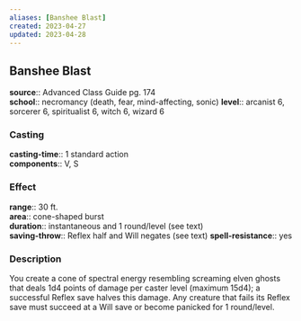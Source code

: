 ```yaml
---
aliases: [Banshee Blast]
created: 2023-04-27
updated: 2023-04-28
---
```


## Banshee Blast

**source**:: Advanced Class Guide pg. 174  
**school**:: necromancy (death, fear, mind-affecting, sonic)
**level**:: arcanist 6, sorcerer 6, spiritualist 6, witch 6, wizard 6

### Casting

**casting-time**:: 1 standard action  
**components**:: V, S

### Effect

**range**:: 30 ft.  
**area**:: cone-shaped burst  
**duration**:: instantaneous and 1 round/level (see text)  
**saving-throw**:: Reflex half and Will negates (see text)
**spell-resistance**:: yes

### Description

You create a cone of spectral energy resembling screaming elven ghosts that deals 1d4 points of damage per caster level (maximum 15d4); a successful Reflex save halves this damage. Any creature that fails its Reflex save must succeed at a Will save or become panicked for 1 round/level.

